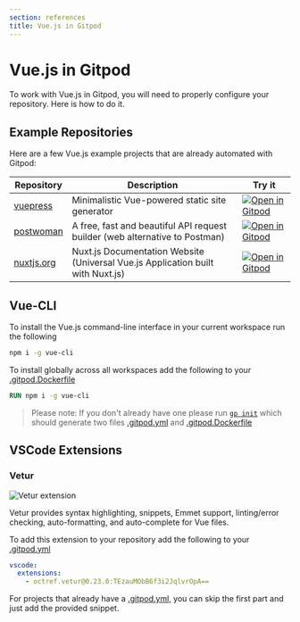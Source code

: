 ```yaml
---
section: references
title: Vue.js in Gitpod
---
```


<script context="module">
  export const prerender = true;
</script>

# Vue.js in Gitpod

To work with Vue.js in Gitpod, you will need to properly configure your repository. Here is how to do it.

## Example Repositories

Here are a few Vue.js example projects that are already automated with Gitpod:

<div class="table-container">

| Repository                                            | Description                                                                     | Try it                                                                                                                        |
| ----------------------------------------------------- | ------------------------------------------------------------------------------- | ----------------------------------------------------------------------------------------------------------------------------- |
| [vuepress](https://github.com/vuejs/vuepress)         | Minimalistic Vue-powered static site generator                                  | [![Open in Gitpod](https://gitpod.io/button/open-in-gitpod.svg)](https://gitpod.io/#https://github.com/vuejs/vuepress)        |
| [postwoman](https://github.com/liyasthomas/postwoman) | A free, fast and beautiful API request builder (web alternative to Postman)     | [![Open in Gitpod](https://gitpod.io/button/open-in-gitpod.svg)](https://gitpod.io/#https://github.com/liyasthomas/postwoman) |
| [nuxtjs.org](https://github.com/nuxt/nuxtjs.org)      | Nuxt.js Documentation Website (Universal Vue.js Application built with Nuxt.js) | [![Open in Gitpod](https://gitpod.io/button/open-in-gitpod.svg)](https://gitpod.io/#https://github.com/nuxt/nuxtjs.org)       |

</div>

## Vue-CLI

To install the Vue.js command-line interface in your current workspace run the following

```bash
npm i -g vue-cli
```

To install globally across all workspaces add the following to your [.gitpod.Dockerfile](https://www.gitpod.io/docs/config-docker)

```dockerfile
RUN npm i -g vue-cli
```

> Please note: If you don't already have one please run [`gp init`](https://www.gitpod.io/docs/command-line-interface/#init) which should generate two files [.gitpod.yml](https://www.gitpod.io/docs/config-gitpod-file) and [.gitpod.Dockerfile](https://www.gitpod.io/docs/config-docker)

## VSCode Extensions

### Vetur

![Vetur extension](.../../../static/images/docs/Vetur.png)

Vetur provides syntax highlighting, snippets, Emmet support, linting/error checking, auto-formatting, and auto-complete for Vue files.

To add this extension to your repository add the following to your [.gitpod.yml](https://www.gitpod.io/docs/config-gitpod-file)

```yaml
vscode:
  extensions:
    - octref.vetur@0.23.0:TEzauMObB6f3i2JqlvrOpA==
```

For projects that already have a [.gitpod.yml](https://www.gitpod.io/docs/config-gitpod-file), you can skip the first part and just add the provided snippet.

